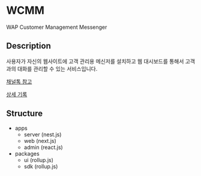 # WCMM

WAP Customer Management Messenger

## Description

사용자가 자신의 웹사이트에 고객 관리용 메신저를 설치하고 웹 대시보드를 통해서 고객과의 대화를 관리할 수 있는 서비스입니다.

[채널톡 참고](https://channel.io/ko)

[상세 기록](./RECORD.md)

## Structure

- apps
  - server (nest.js)
  - web (next.js)
  - admin (react.js)
- packages
  - ui (rollup.js)
  - sdk (rollup.js)
